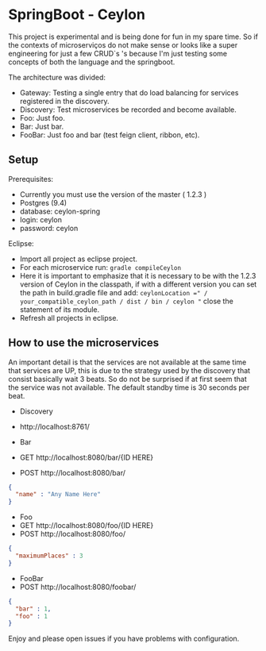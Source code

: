 # SpringBoot - Ceylon

This project is experimental and is being done for fun in my spare time. So if the contexts of microserviços do not make sense or looks like a super engineering for just a few CRUD`s 's because I'm just testing some concepts of both the language and the springboot.

The architecture was divided:
- Gateway: Testing a single entry that do load balancing for services registered in the discovery.
- Discovery: Test microservices be recorded and become available.
- Foo: Just foo.
- Bar: Just bar.
- FooBar: Just foo and bar (test feign client, ribbon, etc).

## Setup

Prerequisites:
- Currently you must use the version of the master ( 1.2.3 )
- Postgres (9.4)
 - database: ceylon-spring 
 - login: ceylon
 - password: ceylon

Eclipse:
- Import all project as eclipse project.
- For each microservice run: `gradle compileCeylon`
 - Here it is important to emphasize that it is necessary to be with the 1.2.3 version of Ceylon in the classpath, if with a different version you can set the path in build.gradle file and add: ` ceylonLocation =" / your_compatible_ceylon_path / dist / bin / ceylon " ` close the statement of its module.
- Refresh all projects in eclipse.

## How to use the microservices

An important detail is that the services are not available at the same time that services are UP, this is due to the strategy used by the discovery that consist basically wait 3 beats. So do not be surprised if at first seem that the service was not available. The default standby time is 30 seconds per beat.

- Discovery
 - http://localhost:8761/
 
- Bar
 - GET http://localhost:8080/bar/{ID HERE}
 - POST http://localhost:8080/bar/
```json
{
  "name" : "Any Name Here"
}
```

- Foo
 - GET http://localhost:8080/foo/{ID HERE} 
 - POST http://localhost:8080/foo/
```json
{
  "maximumPlaces" : 3
}
```

- FooBar
 - POST http://localhost:8080/foobar/
```json
{
  "bar" : 1,
  "foo" : 1
}
```

Enjoy and please open issues if you have problems with configuration.
